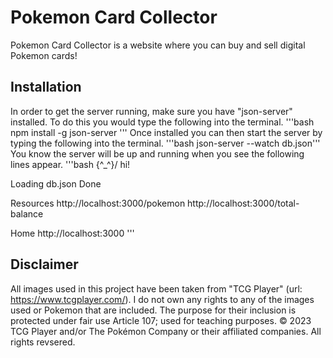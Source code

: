 # Pokemon Card Collector

Pokemon Card Collector is a website where you can buy and sell digital Pokemon cards! 

## Installation

In order to get the server running, make sure you have "json-server" installed. To do this you would type the following into the terminal. '''bash npm install -g json-server ''' Once installed you can then start the server by typing the following into the terminal. '''bash json-server  --watch db.json''' You know the server will be up and running when you see the following lines appear.
'''bash 
 \{^_^}/ hi!

  Loading db.json
  Done

  Resources
  http://localhost:3000/pokemon
  http://localhost:3000/total-balance

  Home
  http://localhost:3000
  '''
  
## Disclaimer
All images used in this project have been taken from "TCG Player" (url: https://www.tcgplayer.com/). I do not own any rights to any of the images used or Pokemon that are included. The purpose for their inclusion is protected under fair use Article 107; used for teaching purposes. © 2023 TCG Player and/or The Pokémon Company or their affiliated companies. All rights revsered. 